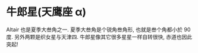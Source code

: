 # 牛郎星(天鹰座 α)

Altair 也是夏季大叁角之一. 夏季大叁角是个锐角叁角形, 也就是叁个角都小於 90 度.
另外两颗是织女星与天津四. 牛郎星像其它很多星星一样自转很快, 赤道也因此突起!
